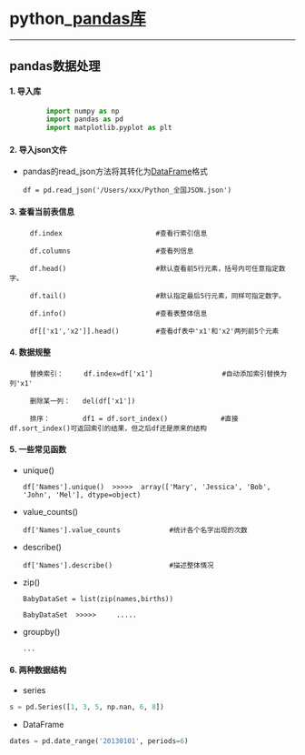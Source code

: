 # python_[pandas库](http://pandas.pydata.org/pandas-docs/stable/getting_started/10min.html)
___

## pandas数据处理

#### 1. 导入库

```python
         import numpy as np
         import pandas as pd
         import matplotlib.pyplot as plt
```
#### 2. 导入json文件

   * pandas的read_json方法将其转化为[DataFrame](http://pandas.pydata.org/pandas-docs/stable/reference/api/pandas.DataFrame.html)格式
    
         df = pd.read_json('/Users/xxx/Python_全国JSON.json')
   
#### 3. 查看当前表信息

         df.index                       #查看行索引信息
         
         df.columns                     #查看列信息
         
         df.head()                      #默认查看前5行元素，括号内可任意指定数字。
 
         df.tail()                      #默认指定最后5行元素，同样可指定数字。

         df.info()                      #查看表整体信息
         
         df[['x1','x2']].head()         #查看df表中'x1'和'x2'两列前5个元素
         
#### 4. 数据规整

         替换索引：     df.index=df['x1']                 #自动添加索引替换为列'x1'

         删除某一列：   del(df['x1'])
         
         排序：        df1 = df.sort_index()             #直接df.sort_index()可返回索引的结果，但之后df还是原来的结构
         
         
#### 5. 一些常见函数

   * unique()
         
         df['Names'].unique()  >>>>>  array(['Mary', 'Jessica', 'Bob', 'John', 'Mel'], dtype=object)
         
   * value_counts()
   
         df['Names'].value_counts            #统计各个名字出现的次数
   
         
   * describe()
   
         df['Names'].describe()              #描述整体情况
   
   * zip()
   
         BabyDataSet = list(zip(names,births))          
         
         BabyDataSet  >>>>>     .....
         
   * groupby()
   
         ...

#### 6. 两种数据结构

* series
```python
s = pd.Series([1, 3, 5, np.nan, 6, 8])
```
* DataFrame 
```python
dates = pd.date_range('20130101', periods=6)
```

